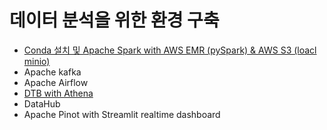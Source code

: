 # 데이터 분석을 위한 환경 구축

- [Conda 설치 및 Apache Spark with AWS EMR (pySpark) &  AWS S3 (loacl minio)](https://github.com/charmhcs/data_dev/tree/master/spark#readme)
- Apache kafka
- Apache Airflow
- [DTB with Athena](https://github.com/charmhcs/data_dev/tree/master/dbt)
- DataHub
- Apache Pinot with Streamlit realtime dashboard

